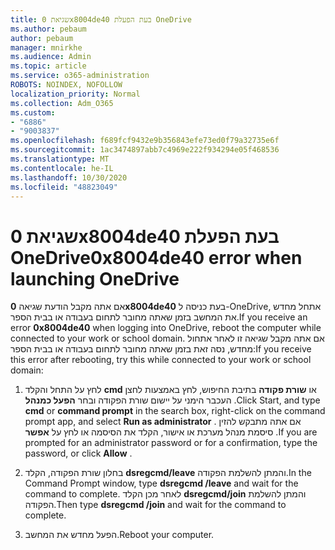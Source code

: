 ```yaml
---
title: שגיאת 0x8004de40 בעת הפעלת OneDrive
ms.author: pebaum
author: pebaum
manager: mnirkhe
ms.audience: Admin
ms.topic: article
ms.service: o365-administration
ROBOTS: NOINDEX, NOFOLLOW
localization_priority: Normal
ms.collection: Adm_O365
ms.custom:
- "6886"
- "9003837"
ms.openlocfilehash: f689fcf9432e9b356843efe73ed0f79a32735e6f
ms.sourcegitcommit: 1ac3474897abb7c4969e222f934294e05f468536
ms.translationtype: MT
ms.contentlocale: he-IL
ms.lasthandoff: 10/30/2020
ms.locfileid: "48823049"
---
```

# <a name="0x8004de40-error-when-launching-onedrive"></a><span data-ttu-id="d32a7-102">שגיאת 0x8004de40 בעת הפעלת OneDrive</span><span class="sxs-lookup"><span data-stu-id="d32a7-102">0x8004de40 error when launching OneDrive</span></span>

<span data-ttu-id="d32a7-103">אם אתה מקבל הודעת שגיאה **0x8004de40** בעת כניסה ל-OneDrive, אתחל מחדש את המחשב בזמן שאתה מחובר לתחום בעבודה או בבית הספר.</span><span class="sxs-lookup"><span data-stu-id="d32a7-103">If you receive an error **0x8004de40** when  logging into OneDrive, reboot the computer while connected to your work or school domain.</span></span> <span data-ttu-id="d32a7-104">אם אתה מקבל שגיאה זו לאחר אתחול מחדש, נסה זאת בזמן שאתה מחובר לתחום בעבודה או בבית הספר:</span><span class="sxs-lookup"><span data-stu-id="d32a7-104">If you receive this error after rebooting, try this while connected to your work or school domain:</span></span>

1. <span data-ttu-id="d32a7-105">לחץ על התחל והקלד **cmd** או **שורת פקודה**  בתיבת החיפוש, לחץ באמצעות לחצן העכבר הימני על יישום שורת הפקודה ובחר  **הפעל כמנהל** .</span><span class="sxs-lookup"><span data-stu-id="d32a7-105">Click Start, and type **cmd** or **command prompt**  in the search  box, right-click on the command prompt app, and select  **Run as administrator** .</span></span> <span data-ttu-id="d32a7-106">אם אתה מתבקש להזין סיסמת מנהל מערכת או אישור, הקלד את הסיסמה או לחץ על **אפשר** .</span><span class="sxs-lookup"><span data-stu-id="d32a7-106">If you are prompted for an administrator password or for a confirmation, type the password, or click **Allow** .</span></span>  

2. <span data-ttu-id="d32a7-107">בחלון שורת הפקודה, הקלד **dsregcmd/leave**  והמתן להשלמת הפקודה.</span><span class="sxs-lookup"><span data-stu-id="d32a7-107">In the Command Prompt window, type **dsregcmd /leave**  and wait for the command to complete.</span></span> <span data-ttu-id="d32a7-108">לאחר מכן הקלד **dsregcmd/join** והמתן להשלמת הפקודה.</span><span class="sxs-lookup"><span data-stu-id="d32a7-108">Then type **dsregcmd /join** and wait for the command to complete.</span></span>
3. <span data-ttu-id="d32a7-109">הפעל מחדש את המחשב.</span><span class="sxs-lookup"><span data-stu-id="d32a7-109">Reboot your computer.</span></span>
